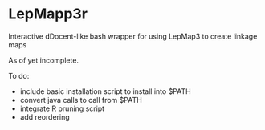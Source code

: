 # LepMapp3r
Interactive dDocent-like bash wrapper for using LepMap3 to create linkage maps

As of yet incomplete. 

To do:
 - include basic installation script to install into $PATH
 - convert java calls to call from $PATH
 - integrate R pruning script
 - add reordering
